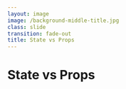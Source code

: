 ```yaml
---
layout: image
image: /background-middle-title.jpg
class: slide
transition: fade-out
title: State vs Props
---
```


<div class="flex h-full flex-items-center">
  <h1 class="text-left m-b-0 font-bold">
    State vs Props
  </h1>
</div>
